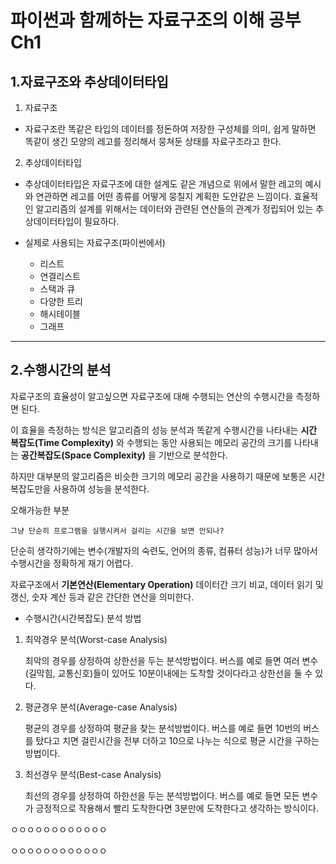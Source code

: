 파이썬과 함께하는 자료구조의 이해 공부 Ch1
=============

1.자료구조와 추상데이터타입
------

1. 자료구조
 - 자료구조란 똑같은 타입의 데이터를 정돈하여 저장한 구성체를 의미, 쉽게 말하면 똑같이 생긴 모양의 레고를 정리해서 뭉쳐둔 상태를 자료구조라고 한다.
2. 추상데이터타입
 - 추상데이터타입은 자료구조에 대한 설계도 같은 개념으로 위에서 말한 레고의 예시와 연관하면 레고를 어떤 종류를 어떻게 뭉칠지 계획한 도안같은 느낌이다. 효율적인 알고리즘의 설계를 위해서는 데이터와 관련된 연산들의 관계가 정립되어 있는 추상데이터타입이 필요하다.

- 실제로 사용되는 자료구조(파이썬에서)
   * 리스트
   * 연결리스트
   * 스택과 큐
   * 다양한 트리
   * 해시테이블
   * 그래프

------
2.수행시간의 분석
------

자료구조의 효율성이 알고싶으면 자료구조에 대해 수행되는 연산의 수행시간을 측정하면 된다.

이 효율을 측정하는 방식은 알고리즘의 성능 분석과 똑같게 수행시간을 나타내는 **시간 복잡도(Time Complexity)** 와 수행되는 동안 사용되는 메모리 공간의 크기를 나타내는 **공간복잡도(Space Complexity)** 을 기반으로 분석한다.

하지만 대부분의 알고리즘은 비슷한 크기의 메모리 공간을 사용하기 때문에 보통은 시간복잡도만을 사용하여 성능을 분석한다.

오해가능한 부분

    그냥 단순히 프로그램을 실행시켜서 걸리는 시간을 보면 안되나?

단순히 생각하기에는 변수(개발자의 숙련도, 언어의 종류, 컴퓨터 성능)가 너무 많아서 수행시간을 정확하게 재기 어렵다.

자료구조에서 **기본연산(Elementary Operation)** 데이터간 크기 비교, 데이터 읽기 및 갱신, 숫자 계산 등과 같은 간단한 연산을 의미한다.

- 수행시간(시간복잡도) 분석 방법 
1. 최악경우 분석(Worst-case Analysis)

    최악의 경우를 상정하여 상한선을 두는 분석방법이다. 버스를 예로 들면 여러 변수(길막힘, 교통신호)들이 있어도 10분이내에는 도착할 것이다라고 상한선을 둘 수 있다.

2. 평균경우 분석(Average-case Analysis)

    평균의 경우를 상정하여 평균을 찾는 분석방법이다. 버스를 예로 들면 10번의 버스를 탔다고 치면 걸린시간을 전부 더하고 10으로 나누는 식으로 평균 시간을 구하는 방법이다.

3. 최선경우 분석(Best-case Analysis)

    최선의 경우를 상정하여 하한선을 두는 분석방법이다. 버스를 예로 들면 모든 변수가 긍정적으로 작용해서 빨리 도착한다면 3분만에 도착한다고 생각하는 방식이다.

ㅇㅇㅇㅇㅇㅇㅇㅇㅇㅇㅇㅇ




ㅇㅇㅇㅇㅇㅇㅇㅇㅇㅇㅇㅇ